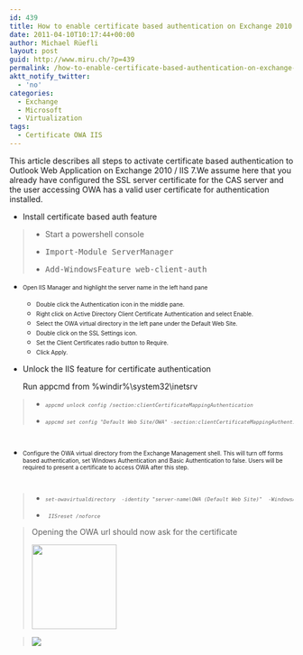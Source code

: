 ```yaml
---
id: 439
title: How to enable certificate based authentication on Exchange 2010
date: 2011-04-10T10:17:44+00:00
author: Michael Rüefli
layout: post
guid: http://www.miru.ch/?p=439
permalink: /how-to-enable-certificate-based-authentication-on-exchange-2010/
aktt_notify_twitter:
  - 'no'
categories:
  - Exchange
  - Microsoft
  - Virtualization
tags:
  - Certificate OWA IIS
---
```

This article describes all steps to activate certificate based authentication to Outlook Web Application on Exchange 2010 / IIS 7.We assume here that you already have configured the SSL server certificate for the CAS server and the user accessing OWA has a valid user certificate for authentication installed.

  * Install certificate based auth feature

>   * Start a powershell console
>   * <pre>Import-Module ServerManager</pre>
> 
>   * <pre>Add-WindowsFeature web-client-auth</pre>

  *  <span style="font-size: x-small;">Open IIS Manager and highlight the server name in the left hand pane</span> 
      * <span style="font-size: x-small;">Double click the Authentication icon in the middle pane.</span>
      * <span style="font-size: x-small;">Right click on Active Directory Client Certificate Authentication and select Enable.</span>
      * <span style="font-size: x-small;">Select the OWA virtual directory in the left pane under the Default Web Site.</span>
      * <span style="font-size: x-small;">Double click on the SSL Settings icon.</span>
      * <span style="font-size: x-small;">Set the Client Certificates radio button to Require.</span>
      * <span style="font-size: x-small;">Click Apply.</span>

  * Unlock the IIS feature for certificate authentication
  
    Run appcmd from %windir%\system32\inetsrv

>   * <pre><span style="font-size: x-small;"><em>appcmd unlock config /section:clientCertificateMappingAuthentication</em></span></pre>
> 
>   * <pre><span style="font-size: x-small;"><em>appcmd set config "Default Web Site/OWA" -section:clientCertificateMappingAuthentication /enabled:true</em></span></pre>

<span style="font-size: x-small;"><br /> </span>

  * <span style="font-size: x-small;">Configure the OWA virtual directory from the Exchange Management shell. This will turn off forms based authentication, set Windows Authentication and Basic Authentication to false. Users will be required to present a certificate to access OWA after this step.</span>

<span style="font-size: x-small;"><br /> </span>

>   * <pre><span style="font-size: x-small;"><em>set-owavirtualdirectory  -identity "server-name\OWA (Default Web Site)"  -WindowsAuthentication:$false -BasicAuthentication:$false  FormsAuthentication:$False</em></span></pre>
> 
>   * <pre><span style="font-size: x-small;"><em> </em><em>IISreset /noforce</em></span></pre>

> Opening the OWA url should now ask for the certificate
> 
> [<img class="alignnone size-thumbnail wp-image-446" title="certverify" src="http://www.miru.ch/wp-content/uploads/2011/04/certverify1-150x150.gif" alt="" width="150" height="150" />](http://www.miru.ch/?attachment_id=446)

> ![](file:///C:/Users/mrueefli/AppData/Local/Temp/moz-screenshot.png)

 <span style="font-size: x-small;"></span>